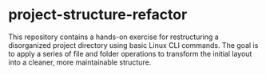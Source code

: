 # project-structure-refactor
This repository contains a hands-on exercise for restructuring a disorganized project directory using basic Linux CLI commands. The goal is to apply a series of file and folder operations to transform the initial layout into a cleaner, more maintainable structure.
